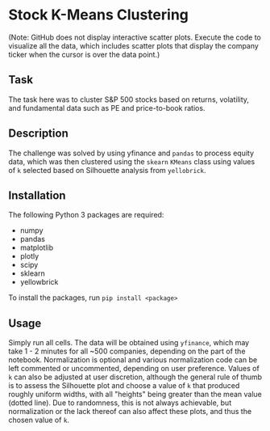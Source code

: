 # Stock K-Means Clustering

(Note: GitHub does not display interactive scatter plots. 
Execute the code to visualize all the data, which includes
scatter plots that display the company ticker when the 
cursor is over the data point.)

## Task
The task here was to cluster S&P 500 stocks based on returns, 
volatility, and fundamental data such as PE and price-to-book ratios. 

## Description
The challenge was solved by using yfinance and `pandas` to process
equity data, which was then clustered using the `skearn` `KMeans` class
using values of `k` selected based on Silhouette analysis from `yellobrick`.

## Installation
The following Python 3 packages are required:
- numpy 
- pandas
- matplotlib
- plotly
- scipy
- sklearn
- yellowbrick

To install the packages, run `pip install <package>`

## Usage
Simply run all cells. The data will be obtained using `yfinance`, which 
may take 1 - 2 minutes for all ~500 companies, depending on the part of 
the notebook. Normalization is optional and various normalization code 
can be left commented or uncommented, depending on user preference. 
Values of `k` can also be adjusted at user discretion, although the 
general rule of thumb is to assess the Silhouette plot and choose a value
of `k` that produced roughly uniform widths, with all "heights" being 
greater than the mean value (dotted line). Due to randomness, this is 
not always achievable, but normalization or the lack thereof can also 
affect these plots, and thus the chosen value of `k`. 
